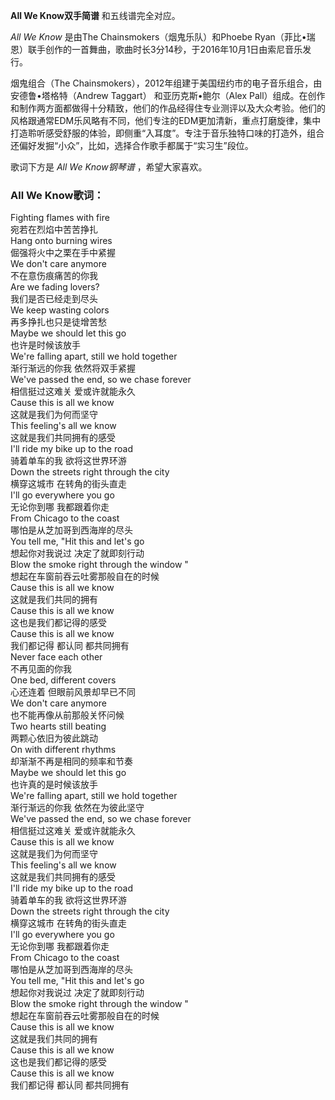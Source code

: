 

**All We Know双手简谱** 和五线谱完全对应。

_All We Know_ 是由The Chainsmokers（烟鬼乐队）和Phoebe
Ryan（菲比•瑞恩）联手创作的一首舞曲，歌曲时长3分14秒，于2016年10月1日由索尼音乐发行。

烟鬼组合（The Chainsmokers），2012年组建于美国纽约市的电子音乐组合，由安德鲁•塔格特（Andrew Taggart）
和亚历克斯•鲍尔（Alex
Pall）组成。在创作和制作两方面都做得十分精致，他们的作品经得住专业测评以及大众考验。他们的风格跟通常EDM乐风略有不同，他们专注的EDM更加清新，重点打磨旋律，集中打造聆听感受舒服的体验，即侧重“入耳度”。专注于音乐独特口味的打造外，组合还偏好发掘“小众”，比如，选择合作歌手都属于“实习生”段位。

歌词下方是 _All We Know钢琴谱_ ，希望大家喜欢。

### All We Know歌词：

Fighting flames with fire  
宛若在烈焰中苦苦挣扎  
Hang onto burning wires  
倔强将火中之栗在手中紧握  
We don't care anymore  
不在意伤痕痛苦的你我  
Are we fading lovers?  
我们是否已经走到尽头  
We keep wasting colors  
再多挣扎也只是徒增苦愁  
Maybe we should let this go  
也许是时候该放手  
We're falling apart, still we hold together  
渐行渐远的你我 依然将双手紧握  
We've passed the end, so we chase forever  
相信挺过这难关 爱或许就能永久  
Cause this is all we know  
这就是我们为何而坚守  
This feeling's all we know  
这就是我们共同拥有的感受  
I'll ride my bike up to the road  
骑着单车的我 欲将这世界环游  
Down the streets right through the city  
横穿这城市 在转角的街头直走  
I'll go everywhere you go  
无论你到哪 我都跟着你走  
From Chicago to the coast  
哪怕是从芝加哥到西海岸的尽头  
You tell me, "Hit this and let's go  
想起你对我说过 决定了就即刻行动  
Blow the smoke right through the window "  
想起在车窗前吞云吐雾那般自在的时候  
Cause this is all we know  
这就是我们共同的拥有  
Cause this is all we know  
这也是我们都记得的感受  
Cause this is all we know  
我们都记得 都认同 都共同拥有  
Never face each other  
不再见面的你我  
One bed, different covers  
心还连着 但眼前风景却早已不同  
We don't care anymore  
也不能再像从前那般关怀问候  
Two hearts still beating  
两颗心依旧为彼此跳动  
On with different rhythms  
却渐渐不再是相同的频率和节奏  
Maybe we should let this go  
也许真的是时候该放手  
We're falling apart, still we hold together  
渐行渐远的你我 依然在为彼此坚守  
We've passed the end, so we chase forever  
相信挺过这难关 爱或许就能永久  
Cause this is all we know  
这就是我们为何而坚守  
This feeling's all we know  
这就是我们共同拥有的感受  
I'll ride my bike up to the road  
骑着单车的我 欲将这世界环游  
Down the streets right through the city  
横穿这城市 在转角的街头直走  
I'll go everywhere you go  
无论你到哪 我都跟着你走  
From Chicago to the coast  
哪怕是从芝加哥到西海岸的尽头  
You tell me, "Hit this and let's go  
想起你对我说过 决定了就即刻行动  
Blow the smoke right through the window "  
想起在车窗前吞云吐雾那般自在的时候  
Cause this is all we know  
这就是我们共同的拥有  
Cause this is all we know  
这也是我们都记得的感受  
Cause this is all we know  
我们都记得 都认同 都共同拥有

